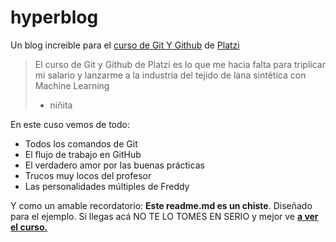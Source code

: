 # hyperblog 
Un blog increible para el [curso de Git Y Github](https://platzi.com/cursos/git-github/ "curso de Git Y Github") de [Platzi](https://platzi.com/home "Platzi")
> El curso de Git y Github de Platzi es lo que me hacia falta para triplicar mi salario y lanzarme a la industria del tejido de lana sintética con Machine Learning
> - niñita

En este cuso vemos de todo:
* Todos los comandos de Git 
* El flujo de trabajo en GitHub
* El verdadero amor por las buenas prácticas
* Trucos muy locos del profesor 
* Las personalidades múltiples de Freddy

Y como un amable recordatorio: **Este readme.md es un chiste**. Diseñado para el ejemplo. Si llegas acá NO TE LO TOMES EN SERIO y mejor ve [**a ver el curso.**](https://platzi.com/cursos/git-github/ "ver el curso.")
